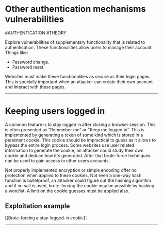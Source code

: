 # Other authentication mechanisms vulnerabilities
#AUTHENTICATION 
#THEORY 

Explore vulnerabilities of supplementary functionality that is related to authentication. These functionalities allow users to manage their account. Things like:

- Password change.
- Password reset.

Websites must make these functionalities as secure as their login pages. This is specially important when an attacker can create their own account and interact with these pages.

<hr>

# Keeping users logged in

A common feature is to stay logged in after closing a browser session. This is often presented as "Remember me" or "Keep me logged in". This is implemented by generating a token of some kind which is stored in a persistent cookie. This cookie should be impractical to guess as it allows to bypass the entire login process. Some websites use user related information to generate the cookie, an attacker could study their own cookie and deduce how it's generated. After that brute-force techniques can be used to gain access to other users accounts.

Not properly implemented encryption or simple encoding offer no protection when applied to these cookies. Not even a one-way hash function is bulletproof, an attacker could figure out the hashing algorithm and if no salt is used, brute-forcing the cookie may be possible by hashing a wordlist. A limit on the cookie guesses must be applied also.

## Exploitation example

[[Brute-forcing a stay-logged-in cookie]]

<hr>



